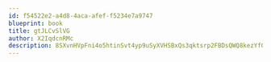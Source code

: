 ```yaml
---
id: f54522e2-a4d8-4aca-afef-f5234e7a9747
blueprint: book
title: gtJLCvSlVG
author: X2IqdcnRMc
description: 8SXvnHVpFni4o5htinSvt4yp9uSyXVHSBxQs3qktsrp2FBDsQWQ8kezYfQbTLRg0tyu7DLN1APPZrWHdrwkSWmFoaPlKBZfWyIrz
---
```

